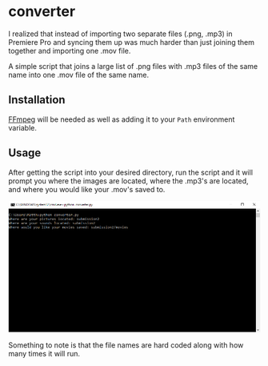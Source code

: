 # converter

I realized that instead of importing two separate files (.png, .mp3) in Premiere Pro and syncing them up was much harder than just joining them together and importing one .mov file.

A simple script that joins a large list of .png files with .mp3 files of the same name into one .mov file of the same name.

## Installation
[FFmpeg](https://ffmpeg.org/download.html) will be needed as well as adding it to your ```Path``` environment variable.


## Usage
After getting the script into your desired directory, run the script and it will prompt you where the images are located, where the .mp3's are located, and where you would like your .mov's saved to.

![Picture of how to use converter.py](https://raw.githubusercontent.com/bropez/converter/master/converter_example.PNG)

Something to note is that the file names are hard coded along with how many times it will run.
